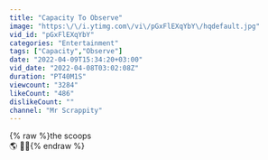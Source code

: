 ```yaml
---
title: "Capacity To Observe"
image: "https:\/\/i.ytimg.com\/vi\/pGxFlEXqYbY\/hqdefault.jpg"
vid_id: "pGxFlEXqYbY"
categories: "Entertainment"
tags: ["Capacity","Observe"]
date: "2022-04-09T15:34:20+03:00"
vid_date: "2022-04-08T03:02:08Z"
duration: "PT40M1S"
viewcount: "3284"
likeCount: "486"
dislikeCount: ""
channel: "Mr Scrappity"
---
```

{% raw %}the scoops <br />🌎 ✌🏻{% endraw %}
